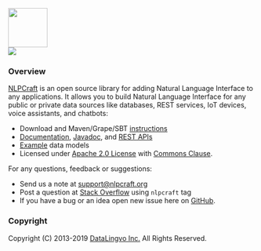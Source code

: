 <img src="https://nlpcraft.org/images/nlpcraft_logo_black.gif" height="80px">
<br>
<img src="https://travis-ci.org/vic64/nlpcraft.svg?branch=master">

### Overview
[NLPCraft](https://nlpcraft.org/) is an open source library for adding Natural Language Interface to any applications.
It allows you to build Natural Language Interface for any 
public or private data sources like databases, REST services, IoT devices, 
voice assistants, and chatbots:

 * Download and Maven/Grape/SBT [instructions](https://nlpcraft.org/download.html)
 * [Documentation](https://nlpcraft.org/docs.html), [Javadoc](https://nlpcraft.org/apis/latest/index.html), and [REST APIs](https://nlpcraft.docs.apiary.io/)
 * [Example](https://github.com/vic64/nlpcraft/tree/master/src/main/scala/org/nlpcraft/examples) data models
 * Licensed under [Apache 2.0 License](https://www.apache.org/licenses/LICENSE-2.0) with [Commons Clause](https://commonsclause.com/).

For any questions, feedback or suggestions:

 * Send us a note at [support@nlpcraft.org](mailto:support@nlpcraft.org)
 * Post a question at [Stack Overflow](https://stackoverflow.com/questions/ask) using <code>nlpcraft</code> tag
 * If you have a bug or an idea open new issue here on [GitHub](https://github.com/vic64/nlpcraft/issues).

### Copyright
Copyright (C) 2013-2019 [DataLingvo Inc.](https://www.datalingvo.com) All Rights Reserved.


